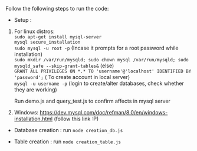 Follow the following steps to run the code:

* Setup :
1. For linux distros:  
    ```sudo apt-get install mysql-server```  
    ```mysql secure_installation```  
    ```sudo mysql -u root -p```  (Incase it prompts for a root password while installation)  
    ```sudo mkdir /var/run/mysqld; sudo chown mysql /var/run/mysqld; sudo mysqld_safe --skip-grant-tables&```  (else)  
    ```GRANT ALL PRIVILEGES ON *.* TO 'username'@'localhost' IDENTIFIED BY 'password';``` ( To create account in local server)  
    ```mysql -u username -p``` (login to create/alter databases, check whether they are working)  
  
    Run demo.js and query_test.js to confirm affects in mysql server

2. Windows: 
    https://dev.mysql.com/doc/refman/8.0/en/windows-installation.html  (follow this link :P)

* Database creation :
    run ```node creation_db.js```

* Table creation : 
    run ```node creation_table.js```